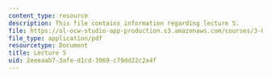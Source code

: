 ```yaml
---
content_type: resource
description: This file contains information regarding lecture 5.
file: https://ol-ocw-studio-app-production.s3.amazonaws.com/courses/3-024-electronic-optical-and-magnetic-properties-of-materials-spring-2013/2eeeaab73afed1cd3969c79dd22c2a4f_MIT3_024S13_2012lec5.pdf
file_type: application/pdf
resourcetype: Document
title: Lecture 5
uid: 2eeeaab7-3afe-d1cd-3969-c79dd22c2a4f
---
```

